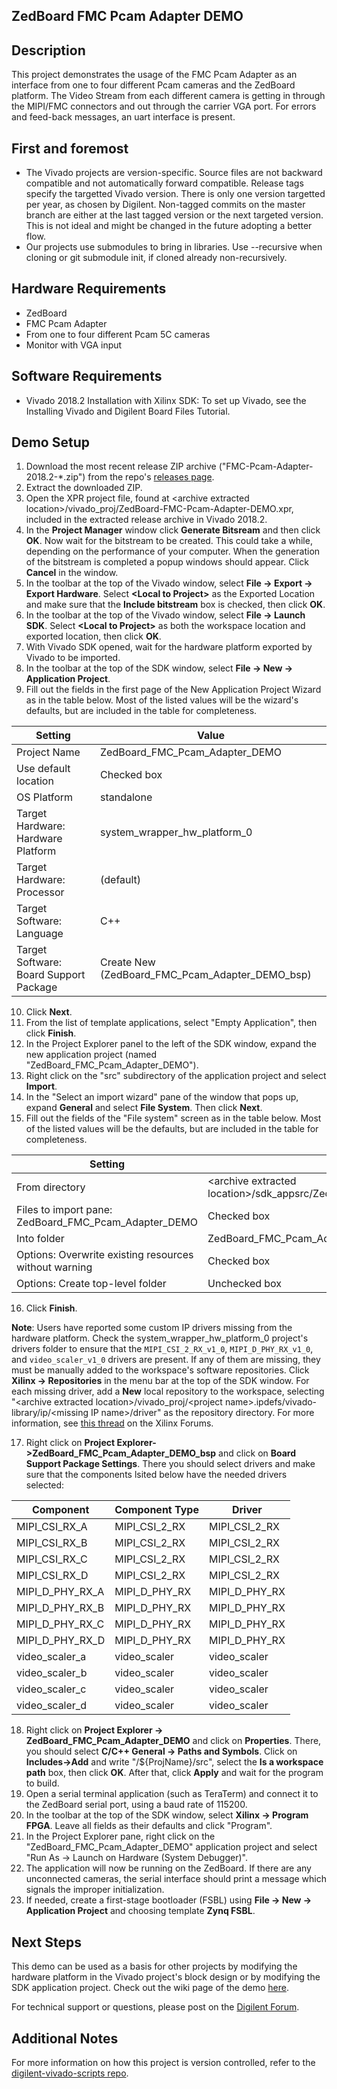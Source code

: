 ZedBoard FMC Pcam Adapter DEMO
------------------------------

Description
------------

This project demonstrates the usage of the FMC Pcam Adapter as an interface from one to four different Pcam cameras and the ZedBoard platform.
The Video Stream from each different camera is getting in through the MIPI/FMC connectors and out through the carrier VGA port. For errors and feed-back messages, an uart interface is present.

First and foremost
------------------

* The Vivado projects are version-specific. Source files are not backward compatible and not automatically forward compatible. Release tags specify the targetted Vivado version. There is only one version targetted per year, as chosen by Digilent. Non-tagged commits on the master branch are either at the last tagged version or the next targeted version. This is not ideal and might be changed in the future adopting a better flow.
* Our projects use submodules to bring in libraries. Use --recursive when cloning or git submodule init, if cloned already non-recursively.

Hardware Requirements
---------------------

* ZedBoard
* FMC Pcam Adapter
* From one to four different Pcam 5C cameras
* Monitor with VGA input 

Software Requirements
---------------------

* Vivado 2018.2 Installation with Xilinx SDK: To set up Vivado, see the Installing Vivado and Digilent Board Files Tutorial.

Demo Setup
----------

1. Download the most recent release ZIP archive ("FMC-Pcam-Adapter-2018.2-*.zip") from the repo's [releases page](https://github.com/Digilent/ZedBoard-FMC-Pcam-Adapter-DEMO/releases).
2. Extract the downloaded ZIP.
3. Open the XPR project file, found at \<archive extracted location\>/vivado_proj/ZedBoard-FMC-Pcam-Adapter-DEMO.xpr, included in the extracted release archive in Vivado 2018.2.
4. In the **Project Manager** window click **Generate Bitsream** and then click **OK**. Now wait for the bitstream to be created. This could take a while, depending on the performance of your computer. When the generation of the bitstream is completed a popup windows should appear. Click **Cancel** in the window.
5. In the toolbar at the top of the Vivado window, select **File -> Export -> Export Hardware**. Select **\<Local to Project\>** as the Exported Location and make sure that the **Include bitstream** box is checked, then click **OK**.
6. In the toolbar at the top of the Vivado window, select **File -> Launch SDK**. Select **\<Local to Project\>** as both the workspace location and exported location, then click **OK**.
7. With Vivado SDK opened, wait for the hardware platform exported by Vivado to be imported.
8. In the toolbar at the top of the SDK window, select **File -> New -> Application Project**.
9. Fill out the fields in the first page of the New Application Project Wizard as in the table below. Most of the listed values will be the wizard's defaults, but are included in the table for completeness.

| Setting                                 | Value                                              |
| --------------------------------------- | -------------------------------------------------- |
| Project Name                            | ZedBoard_FMC_Pcam_Adapter_DEMO                     |
| Use default location                    | Checked box                                        |
| OS Platform                             | standalone                                         |
| Target Hardware: Hardware Platform      | system_wrapper_hw_platform_0                       |
| Target Hardware: Processor              | (default)                                          |
| Target Software: Language               | C++                                                |
| Target Software: Board Support Package  | Create New (ZedBoard_FMC_Pcam_Adapter_DEMO_bsp)    |

10. Click **Next**.
11. From the list of template applications, select "Empty Application", then click **Finish**.
12. In the Project Explorer panel to the left of the SDK window, expand the new application project (named "ZedBoard_FMC_Pcam_Adapter_DEMO").
13. Right click on the "src" subdirectory of the application project and select **Import**.
14. In the "Select an import wizard" pane of the window that pops up, expand **General** and select **File System**. Then click **Next**.
15. Fill out the fields of the "File system" screen as in the table below. Most of the listed values will be the defaults, but are included in the table for completeness.

| Setting                                                | Value                                                                     |
| -                                                      | -                                                                         |
| From directory                                         | \<archive extracted location\>/sdk_appsrc/ZedBoard_FMC_Pcam_Adapter_DEMO  |
| Files to import pane: ZedBoard_FMC_Pcam_Adapter_DEMO   | Checked box                                                               |
| Into folder                                            | ZedBoard_FMC_Pcam_Adapter_DEMO/src                                        |
| Options: Overwrite existing resources without warning  | Checked box                                                               |
| Options: Create top-level folder                       | Unchecked box                                                             |

16. Click **Finish**.

**Note**: Users have reported some custom IP drivers missing from the hardware platform. Check the system_wrapper_hw_platform_0 project's drivers folder to ensure that the <code>MIPI_CSI_2_RX_v1_0</code>, <code>MIPI_D_PHY_RX_v1_0</code>, and <code>video_scaler_v1_0</code> drivers are present. If any of them are missing, they must be manually added to the workspace's software repositories. Click **Xilinx -> Repositories** in the menu bar at the top of the SDK window. For each missing driver, add a **New** local repository to the workspace, selecting "\<archive extracted location\>/vivado_proj/\<project name\>.ipdefs/vivado-library/ip/\<missing IP name\>/driver" as the repository directory. For more information, see [this thread](https://forums.xilinx.com/t5/Embedded-Development-Tools/Custom-IP-driver-not-present-on-BSP/td-p/902331) on the Xilinx Forums.

17. Right click on **Project Explorer->ZedBoard_FMC_Pcam_Adapter_DEMO_bsp** and click on **Board Support Package Settings**. There you should select drivers and make sure that the components lsited below have the needed drivers selected:

| Component                               | Component Type                  | Driver                 |
| --------------------------------------- | --------------------------------|----------------------- |
| MIPI_CSI_RX_A                           | MIPI_CSI_2_RX                   | MIPI_CSI_2_RX          |
| MIPI_CSI_RX_B                           | MIPI_CSI_2_RX                   | MIPI_CSI_2_RX          |
| MIPI_CSI_RX_C                           | MIPI_CSI_2_RX                   | MIPI_CSI_2_RX          |
| MIPI_CSI_RX_D                           | MIPI_CSI_2_RX                   | MIPI_CSI_2_RX          |
| MIPI_D_PHY_RX_A                         | MIPI_D_PHY_RX                   | MIPI_D_PHY_RX          |
| MIPI_D_PHY_RX_B                         | MIPI_D_PHY_RX                   | MIPI_D_PHY_RX          |
| MIPI_D_PHY_RX_C                         | MIPI_D_PHY_RX                   | MIPI_D_PHY_RX          |
| MIPI_D_PHY_RX_D                         | MIPI_D_PHY_RX                   | MIPI_D_PHY_RX          |
| video_scaler_a                          | video_scaler                    | video_scaler           |
| video_scaler_b                          | video_scaler                    | video_scaler           |
| video_scaler_c                          | video_scaler                    | video_scaler           |
| video_scaler_d                          | video_scaler                    | video_scaler           |

18. Right click on **Project Explorer -> ZedBoard_FMC_Pcam_Adapter_DEMO** and click on **Properties**. There, you should select **C/C++ General -> Paths and Symbols**. Click on **Includes->Add** and write "/${ProjName}/src", select the **Is a workspace path** box, then click **OK**. After that, click **Apply** and wait for the program to build. 
19. Open a serial terminal application (such as TeraTerm) and connect it to the ZedBoard serial port, using a baud rate of 115200.
20. In the toolbar at the top of the SDK window, select **Xilinx -> Program FPGA**. Leave all fields as their defaults and click "Program".
21. In the Project Explorer pane, right click on the "ZedBoard_FMC_Pcam_Adapter_DEMO" application project and select "Run As -> Launch on Hardware (System Debugger)".
22. The application will now be running on the ZedBoard. If there are any unconnected cameras, the serial interface should print a message which signals the improper initialization. 
23. If needed, create a first-stage bootloader (FSBL) using **File -> New -> Application Project** and choosing template **Zynq FSBL**.


Next Steps
----------
This demo can be used as a basis for other projects by modifying the hardware platform in the Vivado project's block design or by modifying the SDK application project.
Check out the wiki page of the demo [here](https://reference.digilentinc.com/learn/programmable-logic/tutorials/zedboard-fmc-pcam-adapter-demo/start#download_and_launch_the_zedboard_fmc-pcam-adapter_demo).

For technical support or questions, please post on the [Digilent Forum](https://forum.digilentinc.com/).

Additional Notes
----------------
For more information on how this project is version controlled, refer to the [digilent-vivado-scripts repo](https://github.com/digilent/digilent-vivado-scripts).

